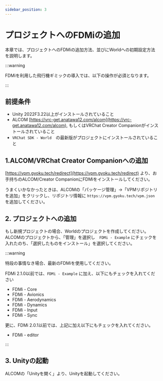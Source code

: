 ```yaml
---
sidebar_position: 3
---
```


# プロジェクトへのFDMiの追加

本章では、プロジェクトへのFDMiの追加方法、並びにWorldへの初期設定方法を説明します。

:::warning

FDMiを利用した飛行機ギミックの導入では、以下の操作が必須となります。

:::

## 前提条件

- Unity 2022F3.22以上がインストールされていること
- ALCOM [https://vrc-get.anatawa12.com/alcom](https://vrc-get.anatawa12.com/alcom), もしくはVRChat Creator Companionがインストールされていること
- `VRChat SDK - World`　の最新版がプロジェクトにインストールされていること


## 1.ALCOM/VRChat Creator Companionへの追加

[https://vpm.gyoku.tech/redirect](https://vpm.gyoku.tech/redirect) より、お手持ちのALCOM/Creator CompanionにFDMiをインストールしてください。

うまくいかなかったときは、ALCOMの「パッケージ管理」->「VPMリポジトリを追加」をクリックし、リポジトリ情報に `https://vpm.gyoku.tech/vpm.json`を追加してください。

## 2. プロジェクトへの追加

もし新規プロジェクトの場合、Worldのプロジェクトを作成してください。
ALCOMのプロジェクトから、「管理」を選択し　`FDMi - Example` にチェックを入れたのち、「選択したものをインストール」を選択してください。

:::warning

特段の事情なき場合、最新のFDMiを使用してください。

FDMi 2.1.0以前では、`FDMi - Example` に加え、以下にもチェックを入れてください

- FDMi - Core
- FDMi - Avionics
- FDMi - Aerodynamics
- FDMi - Dynamics
- FDMi - Input
- FDMi - Sync

更に、FDMi 2.0.1以前では、上記に加え以下にもチェックを入れてください。
- FDMi - editor

:::


## 3. Unityの起動

ALCOMの「Unityを開く」より、Unityを起動してください。

